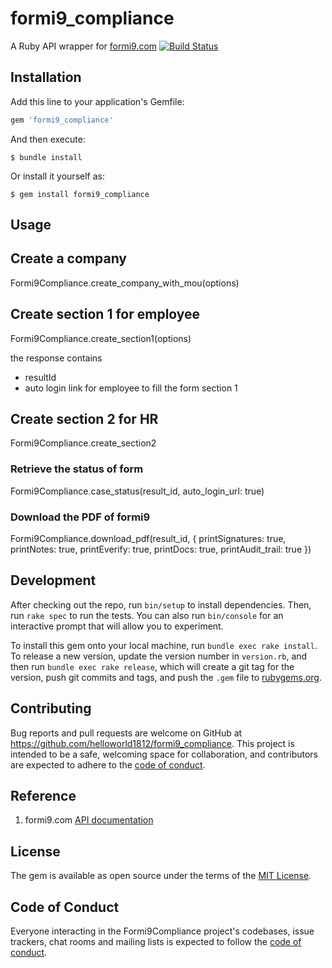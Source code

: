 # formi9_compliance

A Ruby API wrapper for [formi9.com](https://www.formi9.com/FormI9Api/swagger/ui/index) [![Build Status](https://secure.travis-ci.org/helloworld1812/formi9_compliance.svg)](http://travis-ci.org/helloworld1812/formi9_compliance)


## Installation

Add this line to your application's Gemfile:

```ruby
gem 'formi9_compliance'
```

And then execute:

    $ bundle install

Or install it yourself as:

    $ gem install formi9_compliance

## Usage

## Create a company

Formi9Compliance.create_company_with_mou(options)


## Create section 1 for employee

Formi9Compliance.create_section1(options)

the response contains

- resultId
- auto login link for employee to fill the form section 1


## Create section 2 for HR

Formi9Compliance.create_section2


### Retrieve the status of form

Formi9Compliance.case_status(result_id, auto_login_url: true)


### Download the PDF of formi9

Formi9Compliance.download_pdf(result_id, {
  printSignatures: true,
  printNotes: true,
  printEverify: true,
  printDocs: true,
  printAudit_trail: true 
})


## Development

After checking out the repo, run `bin/setup` to install dependencies. Then, run `rake spec` to run the tests. You can also run `bin/console` for an interactive prompt that will allow you to experiment.

To install this gem onto your local machine, run `bundle exec rake install`. To release a new version, update the version number in `version.rb`, and then run `bundle exec rake release`, which will create a git tag for the version, push git commits and tags, and push the `.gem` file to [rubygems.org](https://rubygems.org).

## Contributing

Bug reports and pull requests are welcome on GitHub at https://github.com/helloworld1812/formi9_compliance. This project is intended to be a safe, welcoming space for collaboration, and contributors are expected to adhere to the [code of conduct](https://github.com/helloworld1812/formi9_compliance/blob/master/CODE_OF_CONDUCT.md).

## Reference

1. formi9.com [API documentation](https://www.formi9.com/FormI9Api/swagger/ui/index)


## License

The gem is available as open source under the terms of the [MIT License](https://opensource.org/licenses/MIT).

## Code of Conduct

Everyone interacting in the Formi9Compliance project's codebases, issue trackers, chat rooms and mailing lists is expected to follow the [code of conduct](https://github.com/helloworld1812/formi9_compliance/blob/master/CODE_OF_CONDUCT.md).
